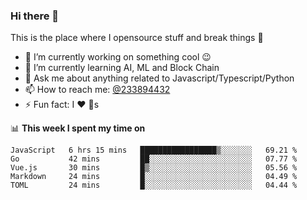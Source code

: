 ### Hi there 👋

<!--
**a233894432/a233894432** is a ✨ _special_ ✨ repository because its `README.md` (this file) appears on your GitHub profile.

Here are some ideas to get you started:

- 🔭 I’m currently working on ...
- 🌱 I’m currently learning ...
- 👯 I’m looking to collaborate on ...
- 🤔 I’m looking for help with ...
- 💬 Ask me about ...
- 📫 How to reach me: ...
- 😄 Pronouns: ...
- ⚡ Fun fact: ...
-->
 
 
This is the place where I opensource stuff and break things :rofl:

- 🔭 I’m currently working on something cool :wink:
- 🌱 I’m currently learning AI, ML and Block Chain
- 💬 Ask me about anything related to Javascript/Typescript/Python
- 📫 How to reach me: [@233894432](https://twitter.com/233894432)
- ⚡ Fun fact: I :heart: :dog:s

📊 **This week I spent my time on**
<!--START_SECTION:waka-->
```text
JavaScript   6 hrs 15 mins   █████████████████▒░░░░░░░   69.21 % 
Go           42 mins         ██░░░░░░░░░░░░░░░░░░░░░░░   07.77 % 
Vue.js       30 mins         █▒░░░░░░░░░░░░░░░░░░░░░░░   05.56 % 
Markdown     24 mins         █░░░░░░░░░░░░░░░░░░░░░░░░   04.49 % 
TOML         24 mins         █░░░░░░░░░░░░░░░░░░░░░░░░   04.44 % 
```
<!--END_SECTION:waka-->
